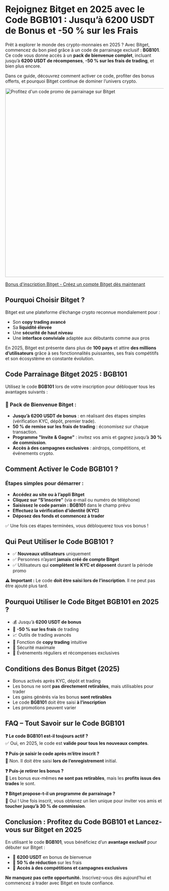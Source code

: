 <h1>Rejoignez Bitget en 2025 avec le Code BGB101 : Jusqu’à 6200 USDT de Bonus et -50 % sur les Frais</h1>
<p>Prêt à explorer le monde des crypto-monnaies en 2025 ? Avec Bitget, commencez du bon pied grâce à un code de parrainage exclusif : <strong>BGB101</strong>. Ce code vous donne accès à un <strong>pack de bienvenue complet</strong>, incluant jusqu’à <strong>6200 USDT de récompenses</strong>, <strong>-50 % sur les frais de trading</strong>, et bien plus encore.</p>
<p>Dans ce guide, découvrez comment activer ce code, profiter des bonus offerts, et pourquoi Bitget continue de dominer l’univers crypto.</p>

<img src="https://images.mirror-media.xyz/publication-images/dbBHkZ_btzkOBhFjoQfag.png" alt="Profitez d'un code promo de parrainage sur Bitget" width="600">

<p><a href="https://partner.bitget.com/bg/new1" target="_blank">Bonus d'inscription Bitget - Créez un compte Bitget dès maintenant</a></p>

<h2>Pourquoi Choisir Bitget ?</h2>
<p>Bitget est une plateforme d’échange crypto reconnue mondialement pour :</p>
<ul>
<li>Son <strong>copy trading avancé</strong></li>
<li>Sa <strong>liquidité élevée</strong></li>
<li>Une <strong>sécurité de haut niveau</strong></li>
<li>Une <strong>interface conviviale</strong> adaptée aux débutants comme aux pros</li>
</ul>
<p>En 2025, Bitget est présente dans plus de <strong>100 pays</strong> et attire <strong>des millions d’utilisateurs</strong> grâce à ses fonctionnalités puissantes, ses frais compétitifs et son écosystème en constante évolution.</p>
<h2>Code Parrainage Bitget 2025 : BGB101</h2>
<p>Utilisez le code <strong>BGB101</strong> lors de votre inscription pour débloquer tous les avantages suivants :</p>
<h3 class="emoji">🎁 Pack de Bienvenue Bitget :</h3>
<ul>
<li><strong>Jusqu’à 6200 USDT de bonus</strong> : en réalisant des étapes simples (vérification KYC, dépôt, premier trade).</li>
<li><strong>50 % de remise sur les frais de trading</strong> : économisez sur chaque transaction.</li>
<li><strong>Programme "Invite & Gagne"</strong> : invitez vos amis et gagnez jusqu’à <strong>30 % de commission</strong>.</li>
<li><strong>Accès à des campagnes exclusives</strong> : airdrops, compétitions, et événements crypto.</li>
</ul>
<h2>Comment Activer le Code BGB101 ?</h2>
<h3>Étapes simples pour démarrer :</h3>
<ul>
<li><strong>Accédez au site ou à l’appli Bitget</strong></li>
<li><strong>Cliquez sur “S’inscrire”</strong> (via e-mail ou numéro de téléphone)</li>
<li><strong>Saisissez le code parrain : BGB101</strong> dans le champ prévu</li>
<li><strong>Effectuez la vérification d’identité (KYC)</strong></li>
<li><strong>Déposez des fonds et commencez à trader</strong></li>
</ul>
<div class="highlight">✅ Une fois ces étapes terminées, vous débloquerez tous vos bonus !</div>
<h2>Qui Peut Utiliser le Code BGB101 ?</h2>
<ul>
<li>✅ <strong>Nouveaux utilisateurs</strong> uniquement</li>
<li>✅ Personnes n’ayant <strong>jamais créé de compte Bitget</strong></li>
<li>✅ Utilisateurs qui <strong>complètent le KYC et déposent</strong> durant la période promo</li>
</ul>
<p><strong>⚠️ Important :</strong> Le code <strong>doit être saisi lors de l’inscription</strong>. Il ne peut pas être ajouté plus tard.</p>
<h2>Pourquoi Utiliser le Code Bitget BGB101 en 2025 ?</h2>
<ul>
<li>💰 Jusqu’à <strong>6200 USDT de bonus</strong></li>
<li>🔻 <strong>-50 % sur les frais</strong> de trading</li>
<li>📈 Outils de trading avancés</li>
<li>🤖 Fonction de <strong>copy trading</strong> intuitive</li>
<li>🔐 Sécurité maximale</li>
<li>🎉 Événements réguliers et récompenses exclusives</li>
</ul>
<h2>Conditions des Bonus Bitget (2025)</h2>
<ul>
<li>Bonus activés après KYC, dépôt et trading</li>
<li>Les bonus ne sont <strong>pas directement retirables</strong>, mais utilisables pour trader</li>
<li>Les gains générés via les bonus <strong>sont retirables</strong></li>
<li>Le code <strong>BGB101</strong> doit être saisi <strong>à l’inscription</strong></li>
<li>Les promotions peuvent varier</li>
</ul>
<h2>FAQ – Tout Savoir sur le Code BGB101</h2>
<p><strong>❓ Le code BGB101 est-il toujours actif ?</strong><br>✅ Oui, en 2025, le code est <strong>valide pour tous les nouveaux comptes</strong>.</p>
<p><strong>❓ Puis-je saisir le code après m’être inscrit ?</strong><br>🚫 Non. Il doit être saisi <strong>lors de l’enregistrement</strong> initial.</p>
<p><strong>❓ Puis-je retirer les bonus ?</strong><br>🎁 Les bonus eux-mêmes <strong>ne sont pas retirables</strong>, mais les <strong>profits issus des trades</strong> le sont.</p>
<p><strong>❓ Bitget propose-t-il un programme de parrainage ?</strong><br>🤑 Oui ! Une fois inscrit, vous obtenez un lien unique pour inviter vos amis et <strong>toucher jusqu’à 30 % de commission</strong>.</p>
<h2>Conclusion : Profitez du Code BGB101 et Lancez-vous sur Bitget en 2025</h2>
<p>En utilisant le code <strong>BGB101</strong>, vous bénéficiez d’un <strong>avantage exclusif</strong> pour débuter sur Bitget :</p>
<ul>
<li>🎁 <strong>6200 USDT</strong> en bonus de bienvenue</li>
<li>🔻 <strong>50 % de réduction</strong> sur les frais</li>
<li>🎉 <strong>Accès à des compétitions et campagnes exclusives</strong></li>
</ul>
<p><strong>Ne manquez pas cette opportunité.</strong> Inscrivez-vous dès aujourd’hui et commencez à trader avec Bitget en toute confiance.</p>
</body>
</html>
